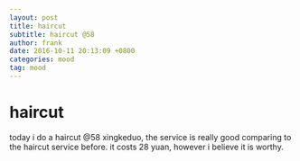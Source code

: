 ```yaml
---
layout: post
title: haircut
subtitle: haircut @58
author: frank
date: 2016-10-11 20:13:09 +0800
categories: mood
tag: mood
---
```


# haircut
today i do a haircut @58 xingkeduo, the service is really good comparing to the haircut service before.
it costs 28 yuan, however i believe it is worthy.
